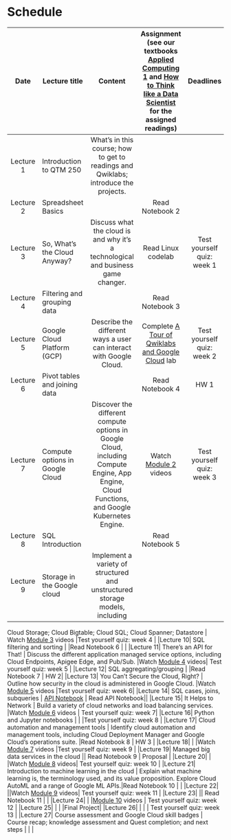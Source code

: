 # Schedule

| Date | Lecture title | Content |Assignment<br> (see our textbooks [Applied Computing 1](https://runestone.academy/runestone/books/published/ac1/index.html) and [How to Think like a Data Scientist](https://runestone.academy/runestone/books/published/httlads/index.html) for the assigned readings) | Deadlines |
|:---:|---|:---:|:---:|:---:|
|Lecture 1| Introduction to QTM 250 | What’s in this course; how to get to readings and Qwiklabs; introduce the projects.|  <br> |  |
|Lecture 2| Spreadsheet Basics |  | Read Notebook 2 |  |
|Lecture 3| So, What’s the Cloud Anyway? | Discuss what the cloud is and why it’s a technological and business game changer. | Read Linux codelab |Test yourself quiz: week 1|
|Lecture 4| Filtering and grouping data | | Read Notebook 3 | |
|Lecture 5| Google Cloud Platform (GCP) | Describe the different ways a user can interact with Google Cloud. |  Complete [A Tour of Qwiklabs and Google Cloud](https://www.qwiklabs.com/focuses/2794?parent=catalog) lab |Test yourself quiz: week 2 |
|Lecture 6| Pivot tables and joining data  | | Read Notebook 4 | HW 1 |
|Lecture 7| Compute options in Google Cloud | Discover the different compute options in Google Cloud, including Compute Engine, App Engine, Cloud Functions, and Google Kubernetes Engine.| Watch [Module 2](https://awsacademy.instructure.com/courses/976/modules#module_12157) videos |Test yourself quiz: week 3|
|Lecture 8| SQL Introduction |  |Read Notebook 5||
|Lecture 9| Storage in the Google cloud | Implement a variety of structured and unstructured storage models, including
Cloud Storage; Cloud Bigtable; Cloud SQL; Cloud Spanner; Datastore
 | Watch [Module 3](https://awsacademy.instructure.com/courses/976/modules#module_12158) videos |Test yourself quiz: week 4 |
|Lecture 10| SQL filtering and sorting | |Read Notebook 6 | |
|Lecture 11| There’s an API for That! | Discuss the different application managed service options, including Cloud Endpoints, Apigee Edge, and Pub/Sub. |Watch [Module 4](https://awsacademy.instructure.com/courses/976/modules#module_12159) videos| Test yourself quiz: week 5 |
|Lecture 12| SQL aggregating/grouping | |Read Notebook 7 | HW 2|
|Lecture 13| You Can’t Secure the Cloud, Right? | Outline how security in the cloud is administered in Google Cloud.  |Watch [Module 5](https://awsacademy.instructure.com/courses/976/modules#module_12160) videos |Test yourself quiz: week 6|
|Lecture 14| SQL cases, joins, subqueries | [API Notebook](TimesAPI_Sp20_350.ipynb) | Read API Notebook||
|Lecture 15| It Helps to Network | Build a variety of cloud networks and load balancing services. |Watch [Module 6](https://awsacademy.instructure.com/courses/976/modules#module_12161) videos | Test yourself quiz: week 7|
|Lecture 16| Python and Jupyter notebooks |   | |Test yourself quiz: week 8  |
|Lecture 17| Cloud automation and management tools | Identify cloud automation and management tools, including Cloud Deployment Manager and Google Cloud’s operations suite. |Read Notebook 8 | HW 3 |
|Lecture 18|  | |Watch [Module 7](https://awsacademy.instructure.com/courses/976/modules#module_12162) videos |Test yourself quiz: week 9  |
|Lecture 19| Managed big data services in the cloud || Read Notebook 9  | Proposal |
|Lecture 20|  |  |Watch [Module 8](https://awsacademy.instructure.com/courses/976/modules#module_12163) videos| Test yourself quiz: week 10 |
|Lecture 21|  Introduction to machine learning in the cloud | Explain what machine learning is, the terminology used, and its value proposition. Explore Cloud AutoML and a range of Google ML APIs.|Read Notebook 10 | |
|Lecture 22|  ||Watch [Module 9](https://awsacademy.instructure.com/courses/976/modules#module_12164) videos| Test yourself quiz: week 11  |
|Lecture 23|   || Read Notebook 11 | |
|Lecture 24|  | |[Module 10](https://awsacademy.instructure.com/courses/976/modules#module_12165) videos |  Test yourself quiz: week 12 |
|Lecture 25|  |  | |Final Project|
|Lecture 26|  | | |  Test yourself quiz: week 13 |
|Lecture 27| Course assessment and Google Cloud skill badges | Course recap; knowledge assessment and Quest completion; and next steps | | |
